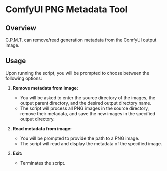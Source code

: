 # ComfyUI PNG Metadata Tool


## Overview

C.P.M.T. can remove/read generation metadata from the ComfyUI output image.

## Usage

Upon running the script, you will be prompted to choose between the following options:

1. **Remove metadata from image:** 
   - You will be asked to enter the source directory of the images, the output parent directory, and the desired output directory name.
   - The script will process all PNG images in the source directory, remove their metadata, and save the new images in the specified output directory.

2. **Read metadata from image:** 
   - You will be prompted to provide the path to a PNG image.
   - The script will read and display the metadata of the specified image.

3. **Exit:** 
   - Terminates the script.
